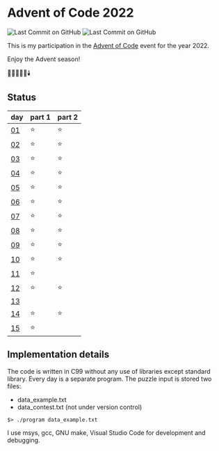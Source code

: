 # Advent of Code 2022

![Last Commit on GitHub](https://img.shields.io/github/license/piscilus/aoc22)
![Last Commit on GitHub](https://img.shields.io/github/last-commit/piscilus/aoc22)

This is my participation in the [Advent of Code](https://adventofcode.com/2022)
event for the year 2022.

Enjoy the Advent season!

🌟🎄🎅🎁🔔🕯️

## Status

| day                                        | part 1 | part 2 |
|--------------------------------------------|--------|--------|
| [01](https://adventofcode.com/2022/day/1)  |     ⭐ |     ⭐ |
| [02](https://adventofcode.com/2022/day/2)  |     ⭐ |     ⭐ |
| [03](https://adventofcode.com/2022/day/3)  |     ⭐ |     ⭐ |
| [04](https://adventofcode.com/2022/day/4)  |     ⭐ |     ⭐ |
| [05](https://adventofcode.com/2022/day/5)  |     ⭐ |     ⭐ |
| [06](https://adventofcode.com/2022/day/6)  |     ⭐ |     ⭐ |
| [07](https://adventofcode.com/2022/day/7)  |     ⭐ |     ⭐ |
| [08](https://adventofcode.com/2022/day/8)  |     ⭐ |     ⭐ |
| [09](https://adventofcode.com/2022/day/9)  |     ⭐ |     ⭐ |
| [10](https://adventofcode.com/2022/day/10) |     ⭐ |     ⭐ |
| [11](https://adventofcode.com/2022/day/11) |     ⭐ |         |
| [12](https://adventofcode.com/2022/day/12) |     ⭐ |     ⭐ |
| [13](https://adventofcode.com/2022/day/13) |        |         |
| [14](https://adventofcode.com/2022/day/14) |     ⭐ |     ⭐ |
| [15](https://adventofcode.com/2022/day/15) |     ⭐ |        |

## Implementation details

The code is written in C99 without any use of libraries except standard library.
Every day is a separate program. The puzzle input is stored two files:

- data_example.txt
- data_contest.txt (not under version control)

```console
$> ./program data_example.txt
```

I use msys, gcc, GNU make, Visual Studio Code for development and debugging.
